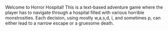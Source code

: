 Welcome to Horror Hospital! This is a text-based adventure game where the player has to navigate through a hospital filled with various horrible monstrosities. Each decision, using mostly w,a,s,d, i, and sometimes p, can either lead to a narrow escape or a gruesome death.
